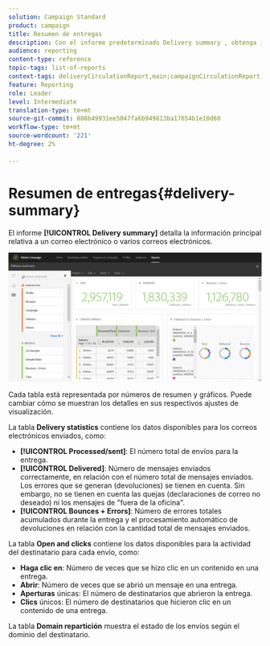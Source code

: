 ```yaml
---
solution: Campaign Standard
product: campaign
title: Resumen de entregas
description: Con el informe predeterminado Delivery summary , obtenga información sobre las estadísticas de los envíos, como el número de envíos, los rechazos y las aperturas.
audience: reporting
content-type: reference
topic-tags: list-of-reports
context-tags: deliveryCirculationReport,main;campaignCirculationReport,main;programCirculationReport,main
feature: Reporting
role: Leader
level: Intermediate
translation-type: tm+mt
source-git-commit: 088b49931ee5047fa6b949813ba17654b1e10d60
workflow-type: tm+mt
source-wordcount: '221'
ht-degree: 2%

---
```



# Resumen de entregas{#delivery-summary}

El informe **[!UICONTROL Delivery summary]** detalla la información principal relativa a un correo electrónico o varios correos electrónicos.

![](assets/campaign_reports_1.png)

Cada tabla está representada por números de resumen y gráficos. Puede cambiar cómo se muestran los detalles en sus respectivos ajustes de visualización.

La tabla **Delivery statistics** contiene los datos disponibles para los correos electrónicos enviados, como:

* **[!UICONTROL Processed/sent]**: El número total de envíos para la entrega.
* **[!UICONTROL Delivered]**: Número de mensajes enviados correctamente, en relación con el número total de mensajes enviados. Los errores que se generan (devoluciones) se tienen en cuenta. Sin embargo, no se tienen en cuenta las quejas (declaraciones de correo no deseado) ni los mensajes de &quot;fuera de la oficina&quot;.
* **[!UICONTROL Bounces + Errors]**: Número de errores totales acumulados durante la entrega y el procesamiento automático de devoluciones en relación con la cantidad total de mensajes enviados.

La tabla **Open and clicks** contiene los datos disponibles para la actividad del destinatario para cada envío, como:

* **Haga clic en**: Número de veces que se hizo clic en un contenido en una entrega.
* **Abrir**: Número de veces que se abrió un mensaje en una entrega.
* **Aperturas** únicas: El número de destinatarios que abrieron la entrega.
* **Clics** únicos: El número de destinatarios que hicieron clic en un contenido de una entrega.

La tabla **Domain repartición** muestra el estado de los envíos según el dominio del destinatario.
